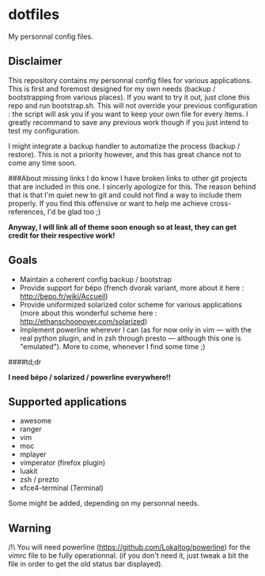 dotfiles
========

My personnal config files.

Disclaimer
----------
This repository contains my personnal config files for various applications.
This is first and foremost designed for my own needs (backup / bootstrapping
from various places).
If you want to try it out, just clone this repo and run bootstrap.sh.
This will not override your previous configuration : the script will
ask you if you want to keep your own file for every items. I greatly
recommand to save any previous work though if you just intend to test my
configuration.

I might integrate a backup handler to automatize the process (backup / restore).
This is not a priority however, and this has great chance not to come
any time soon.

###About missing links
I do know I have broken links to other git projects that are included in this one.
I sincerly apologize for this. The reason behind that is that I'm quiet new to git
and could not find a way to include them properly. If you find this offensive
or want to help me achieve cross-references, I'd be glad too ;)

**Anyway, I will link all of theme soon enough so at least, they can get credit
for their respective work!**

Goals
-----

- Maintain a coherent config backup / bootstrap
- Provide support for bépo (french dvorak variant, more about it here : http://bepo.fr/wiki/Accueil)
- Provide uniformized solarized color scheme for various applications (more about this wonderful scheme 
here : http://ethanschoonover.com/solarized)
- Implement powerline wherever I can (as for now only in vim — with the real python plugin, and 
in zsh through presto — although this one is "emulated"). More to come, whenever I find some time ;)

####td;dr

**I need bépo / solarized / powerline everywhere!!**


Supported applications
----------------------
- awesome
- ranger
- vim
- moc
- mplayer
- vimperator (firefox plugin)
- luakit
- zsh / prezto
- xfce4-terminal (Terminal)

Some might be added, depending on my personnal needs.


Warning
-------
/!\ You will need powerline (https://github.com/Lokaltog/powerline) for
the vimrc file to be fully operationnal. (if you don't need it,
just tweak a bit the file in order to get the old status bar displayed).
